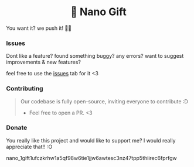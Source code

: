 <h1 style="text-align: center;">🎁 Nano Gift</h1>
<p>You want it? we push it! 🎉🚀</p>

### Issues
Dont like a feature? found something buggy? any errors? want to suggest improvements & new features?

feel free to use the [issues](https://github.com/WriteNaN/NanoGift/issues) tab for it <3

### Contributing
> Our codebase is fully open-source, inviting everyone to contribute :D
> * Feel free to open a PR. <3

### Donate
You really like this project and would like to support me? I would really appreciate that!! :O

nano_1gift1ufczkrhw1a5qf98w6tie1jjw6awtesc3nz47tpp5thiirec6fprfgw
